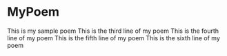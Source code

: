 # MyPoem
This is my sample poem
This is the third line of my poem
This is the fourth line of my poem
This is the fifth line of my poem
This is the sixth line of my poem
